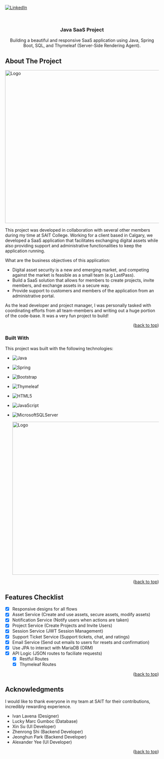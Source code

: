 <a name="readme-top"></a>

[![LinkedIn][linkedin-shield]][linkedin-url]

<!-- PROJECT LOGO -->
<br />
<div align="center">

  <h3 align="center">Java SaaS Project</h3>

  <p align="center">
    Building a beautiful and responsive SaaS application using Java, Spring Boot, SQL, and Thymeleaf (Server-Side Rendering Agent).
    
  </p>
</div>

<!-- ABOUT THE PROJECT -->
## About The Project

  <a href="https://github.com/ibrahimelement/JAVA_SpringBoot_SAAS">
    <img src="images/mobile_responsive.png" alt="Logo" width="1000" height="500">
  </a>

This project was developed in collaboration with several other members during my time at SAIT College. Working for a client based in Calgary, we developed a SaaS application that facilitates exchanging digital assets while also providing support and administrative functionalities to keep the application running.

What are the business objectives of this application:
* Digital asset security is a new and emerging market, and competing against the market is feasible as a small team (e.g LastPass).
* Build a SaaS solution that allows for members to create projects, invite members, and exchange assets in a secure way.
* Provide support to customers and members of the application from an administrative portal.

As the lead developer and project manager, I was personally tasked with coordinating efforts from all team-members and writing out a huge portion of the code-base. It was a very fun project to build!

<p align="right">(<a href="#readme-top">back to top</a>)</p>

### Built With

This project was built with the following technologies:

* ![Java](https://img.shields.io/badge/java-%23ED8B00.svg?style=for-the-badge&logo=java&logoColor=white)   
* ![Spring](https://img.shields.io/badge/spring-%236DB33F.svg?style=for-the-badge&logo=spring&logoColor=white)
* 	![Bootstrap](https://img.shields.io/badge/bootstrap-%23563D7C.svg?style=for-the-badge&logo=bootstrap&logoColor=white)
* ![Thymeleaf](https://img.shields.io/badge/Thymeleaf-%23005C0F.svg?style=for-the-badge&logo=Thymeleaf&logoColor=white)
* ![HTML5](https://img.shields.io/badge/html5-%23E34F26.svg?style=for-the-badge&logo=html5&logoColor=white)
* ![JavaScript](https://img.shields.io/badge/javascript-%23323330.svg?style=for-the-badge&logo=javascript&logoColor=%23F7DF1E)
* ![MicrosoftSQLServer](https://img.shields.io/badge/Microsoft%20SQL%20Sever-CC2927?style=for-the-badge&logo=microsoft%20sql%20server&logoColor=white)

  <a href="https://github.com/ibrahimelement/JAVA_SpringBoot_SAAS">
    <img src="images/system_structure.png" alt="Logo"  width="1000" height="500">
  </a>

<p align="right">(<a href="#readme-top">back to top</a>)</p>

<!-- ROADMAP -->
## Features Checklist

- [x] Responsive designs for all flows
- [x] Asset Service (Create and use assets, secure assets, modify assets)
- [x] Notification Service (Notify users when actions are taken)
- [x] Project Service (Create Projects and Invite Users)
- [x] Session Service (JWT Session Management)
- [x] Support Ticket Service (Support tickets, chat, and ratings)
- [x] Email Service (Send out emails to users for resets and confirmation)
- [x] Use JPA to interact with MariaDB (ORM)
- [x] API Logic (JSON routes to faciliate requests)
    - [x] Restful Routes
    - [x] Thymeleaf Routes

<p align="right">(<a href="#readme-top">back to top</a>)</p>


<!-- ACKNOWLEDGMENTS -->
## Acknowledgments

I would like to thank everyone in my team at SAIT for their contributions, incredibly rewarding experience.

* Ivan Lavena (Designer)
* Lucky Marc Gumboc (Database)
* Xin Su (UI Developer)
* Zhenrong Shi (Backend Developer)
* Jeonghun Park (Backend Developer)
* Alexander Yee (UI Developer)

<p align="right">(<a href="#readme-top">back to top</a>)</p>

<!-- MARKDOWN LINKS & IMAGES -->
[linkedin-url]: https://www.linkedin.com/in/ibrahim-element-7bb674213/
[product-screenshot]: images/screenshot.png
[linkedin-shield]: https://img.shields.io/badge/-LinkedIn-black.svg?style=for-the-badge&logo=linkedin&colorB=555
